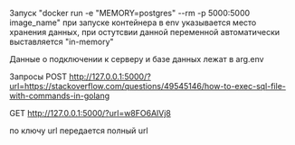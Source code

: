 Запуск
"docker run -e "MEMORY=postgres" --rm -p 5000:5000 image_name" при запуске контейнера в env указывается место хранения данных, при остутсвии данной переменной автоматически выставляется "in-memory"

Данные о подключении к серверу и базе данных лежат в arg.env

Запросы 
POST http://127.0.0.1:5000/?url=https://stackoverflow.com/questions/49545146/how-to-exec-sql-file-with-commands-in-golang

GET http://127.0.0.1:5000/?url=w8FO6AlVj8

по ключу url передается полный url